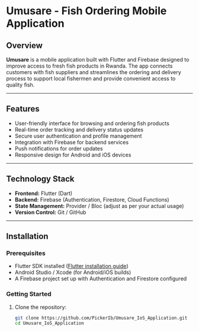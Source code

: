 # Umusare - Fish Ordering Mobile Application

## Overview
**Umusare** is a mobile application built with Flutter and Firebase designed to improve access to fresh fish products in Rwanda. The app connects customers with fish suppliers and streamlines the ordering and delivery process to support local fishermen and provide convenient access to quality fish.

---

## Features
- User-friendly interface for browsing and ordering fish products
- Real-time order tracking and delivery status updates
- Secure user authentication and profile management
- Integration with Firebase for backend services
- Push notifications for order updates
- Responsive design for Android and iOS devices

---

## Technology Stack
- **Frontend:** Flutter (Dart)
- **Backend:** Firebase (Authentication, Firestore, Cloud Functions)
- **State Management:** Provider / Bloc (adjust as per your actual usage)
- **Version Control:** Git / GitHub

---

## Installation

### Prerequisites
- Flutter SDK installed ([Flutter installation guide](https://flutter.dev/docs/get-started/install))
- Android Studio / Xcode (for Android/iOS builds)
- A Firebase project set up with Authentication and Firestore configured

### Getting Started
1. Clone the repository:
   ```bash
   git clone https://github.com/PickerIb/Umusare_IoS_Application.git
   cd Umusare_IoS_Application

